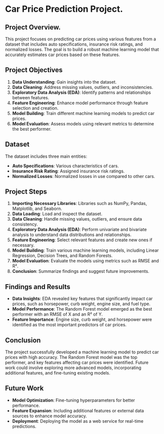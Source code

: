 # Car Price Prediction Project.

## Project Overview.

This project focuses on predicting car prices using various features from a dataset that includes auto specifications, insurance risk ratings, and normalized losses. The goal is to build a robust machine learning model that accurately estimates car prices based on these features.

## Project Objectives

1. **Data Understanding**: Gain insights into the dataset.
2. **Data Cleaning**: Address missing values, outliers, and inconsistencies.
3. **Exploratory Data Analysis (EDA)**: Identify patterns and relationships between features.
4. **Feature Engineering**: Enhance model performance through feature selection and creation.
5. **Model Building**: Train different machine learning models to predict car prices.
6. **Model Evaluation**: Assess models using relevant metrics to determine the best performer.

## Dataset

The dataset includes three main entities:

- **Auto Specifications**: Various characteristics of cars.
- **Insurance Risk Rating**: Assigned insurance risk ratings.
- **Normalized Losses**: Normalized losses in use compared to other cars.

## Project Steps

1. **Importing Necessary Libraries**: Libraries such as NumPy, Pandas, Matplotlib, and Seaborn.
2. **Data Loading**: Load and inspect the dataset.
3. **Data Cleaning**: Handle missing values, outliers, and ensure data consistency.
4. **Exploratory Data Analysis (EDA)**: Perform univariate and bivariate analysis to understand data distributions and relationships.
5. **Feature Engineering**: Select relevant features and create new ones if necessary.
6. **Model Building**: Train various machine learning models, including Linear Regression, Decision Trees, and Random Forests.
7. **Model Evaluation**: Evaluate the models using metrics such as RMSE and R².
8. **Conclusion**: Summarize findings and suggest future improvements.

## Findings and Results

- **Data Insights**: EDA revealed key features that significantly impact car prices, such as horsepower, curb weight, engine size, and fuel type.
- **Model Performance**: The Random Forest model emerged as the best performer with an RMSE of X and an R² of Y.
- **Feature Importance**: Engine size, curb weight, and horsepower were identified as the most important predictors of car prices.

## Conclusion

The project successfully developed a machine learning model to predict car prices with high accuracy. The Random Forest model was the top performer, and key features affecting car prices were identified. Future work could involve exploring more advanced models, incorporating additional features, and fine-tuning existing models.

## Future Work

- **Model Optimization**: Fine-tuning hyperparameters for better performance.
- **Feature Expansion**: Including additional features or external data sources to enhance model accuracy.
- **Deployment**: Deploying the model as a web service for real-time predictions.

